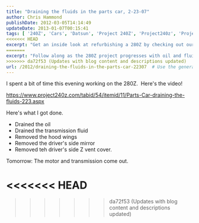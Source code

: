```yaml
---
title: "Draining the fluids in the parts car, 2-23-07"
author: Chris Hammond
publishDate: 2012-03-05T14:14:49
updateDate: 2013-01-07T00:15:41
tags: [ '240Z', 'Cars', 'Datsun', 'Project 240Z', 'Project240z', 'Project240Zcom' ]
<<<<<<< HEAD
excerpt: "Get an inside look at refurbishing a 280Z by checking out our latest video where we drained fluids, removed parts, and prepped for engine removal."
=======
excerpt: "Follow along as the 280Z project progresses with oil and fluid draining, hood wings and mirror removals - gearing up for motor and transmission extraction! #CarProject #DIY"
>>>>>>> da72f53 (Updates with blog content and descriptions updated)
url: /2012/draining-the-fluids-in-the-parts-car-22307  # Use the generated URL with year
---
```

<p>I spent a bit of time this evening working on the 280Z.&nbsp; Here's the video!</p> <p><a href="https://www.project240z.com/tabid/54/itemid/11/Parts-Car-draining-the-fluids-223.aspx">https://www.project240z.com/tabid/54/itemid/11/Parts-Car-draining-the-fluids-223.aspx</a></p> <p>Here's what I got done.</p> <ul>     <li>Drained the oil</li>     <li>Drained the transmission fluid</li>     <li>Removed the hood wings</li>     <li>Removed the driver's side mirror</li>     <li>Removed teh driver's side Z vent cover.</li> </ul> <p>Tomorrow: The motor and transmission come out.</p>

<<<<<<< HEAD
=======


>>>>>>> da72f53 (Updates with blog content and descriptions updated)
